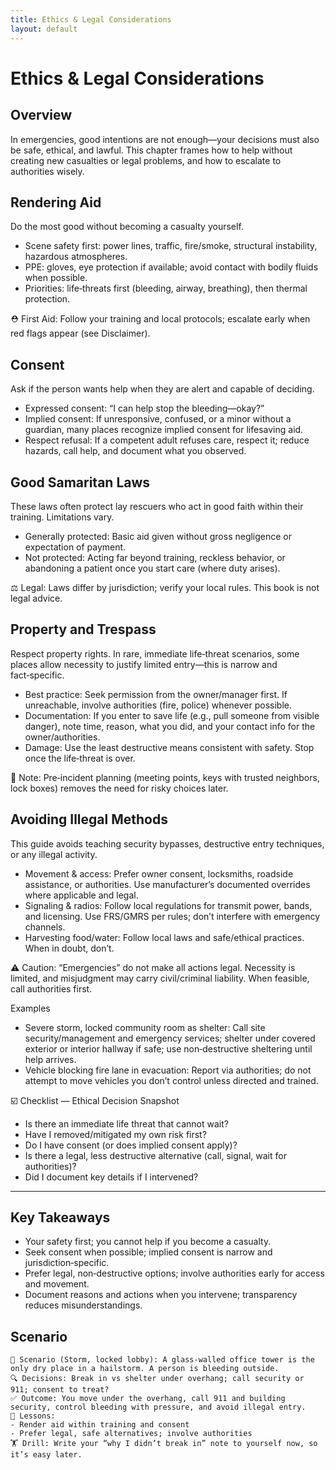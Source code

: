 ```yaml
---
title: Ethics & Legal Considerations
layout: default
---
```


# Ethics & Legal Considerations

## Overview
In emergencies, good intentions are not enough—your decisions must also be safe, ethical, and lawful. This chapter frames how to help without creating new casualties or legal problems, and how to escalate to authorities wisely.

## Rendering Aid
Do the most good without becoming a casualty yourself.

- Scene safety first: power lines, traffic, fire/smoke, structural instability, hazardous atmospheres.
- PPE: gloves, eye protection if available; avoid contact with bodily fluids when possible.
- Priorities: life‑threats first (bleeding, airway, breathing), then thermal protection.

⛑️ First Aid: Follow your training and local protocols; escalate early when red flags appear (see Disclaimer).

## Consent
Ask if the person wants help when they are alert and capable of deciding.

- Expressed consent: “I can help stop the bleeding—okay?”
- Implied consent: If unresponsive, confused, or a minor without a guardian, many places recognize implied consent for lifesaving aid.
- Respect refusal: If a competent adult refuses care, respect it; reduce hazards, call help, and document what you observed.

## Good Samaritan Laws
These laws often protect lay rescuers who act in good faith within their training. Limitations vary.

- Generally protected: Basic aid given without gross negligence or expectation of payment.
- Not protected: Acting far beyond training, reckless behavior, or abandoning a patient once you start care (where duty arises).

⚖️ Legal: Laws differ by jurisdiction; verify your local rules. This book is not legal advice.

## Property and Trespass
Respect property rights. In rare, immediate life‑threat scenarios, some places allow necessity to justify limited entry—this is narrow and fact‑specific.

- Best practice: Seek permission from the owner/manager first. If unreachable, involve authorities (fire, police) whenever possible.
- Documentation: If you enter to save life (e.g., pull someone from visible danger), note time, reason, what you did, and your contact info for the owner/authorities.
- Damage: Use the least destructive means consistent with safety. Stop once the life‑threat is over.

📝 Note: Pre‑incident planning (meeting points, keys with trusted neighbors, lock boxes) removes the need for risky choices later.

## Avoiding Illegal Methods
This guide avoids teaching security bypasses, destructive entry techniques, or any illegal activity.

- Movement & access: Prefer owner consent, locksmiths, roadside assistance, or authorities. Use manufacturer’s documented overrides where applicable and legal.
- Signaling & radios: Follow local regulations for transmit power, bands, and licensing. Use FRS/GMRS per rules; don’t interfere with emergency channels.
- Harvesting food/water: Follow local laws and safe/ethical practices. When in doubt, don’t.

⚠️ Caution: “Emergencies” do not make all actions legal. Necessity is limited, and misjudgment may carry civil/criminal liability. When feasible, call authorities first.

Examples
- Severe storm, locked community room as shelter: Call site security/management and emergency services; shelter under covered exterior or interior hallway if safe; use non‑destructive sheltering until help arrives.
- Vehicle blocking fire lane in evacuation: Report via authorities; do not attempt to move vehicles you don’t control unless directed and trained.

☑️ Checklist — Ethical Decision Snapshot
- Is there an immediate life threat that cannot wait?
- Have I removed/mitigated my own risk first?
- Do I have consent (or does implied consent apply)?
- Is there a legal, less destructive alternative (call, signal, wait for authorities)?
- Did I document key details if I intervened?

---

## Key Takeaways
- Your safety first; you cannot help if you become a casualty.
- Seek consent when possible; implied consent is narrow and jurisdiction‑specific.
- Prefer legal, non‑destructive options; involve authorities early for access and movement.
- Document reasons and actions when you intervene; transparency reduces misunderstandings.

## Scenario

```
🧭 Scenario (Storm, locked lobby): A glass‑walled office tower is the only dry place in a hailstorm. A person is bleeding outside.
🔍 Decisions: Break in vs shelter under overhang; call security or 911; consent to treat?
✅ Outcome: You move under the overhang, call 911 and building security, control bleeding with pressure, and avoid illegal entry.
🧠 Lessons:
- Render aid within training and consent
- Prefer legal, safe alternatives; involve authorities
🏋️ Drill: Write your “why I didn’t break in” note to yourself now, so it’s easy later.
```
